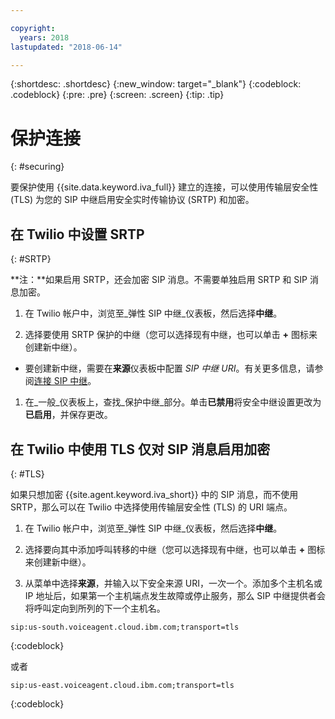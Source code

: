 ```yaml
---

copyright:
  years: 2018
lastupdated: "2018-06-14"

---
```


{:shortdesc: .shortdesc}
{:new_window: target="_blank"}
{:codeblock: .codeblock}
{:pre: .pre}
{:screen: .screen}
{:tip: .tip}


# 保护连接
{: #securing}

要保护使用 {{site.data.keyword.iva_full}} 建立的连接，可以使用传输层安全性 (TLS) 为您的 SIP 中继启用安全实时传输协议 (SRTP) 和加密。

## 在 Twilio 中设置 SRTP
{: #SRTP}

**注：**如果启用 SRTP，还会加密 SIP 消息。不需要单独启用 SRTP 和 SIP 消息加密。

1. 在 Twilio 帐户中，浏览至_弹性 SIP 中继_仪表板，然后选择**中继**。

1. 选择要使用 SRTP 保护的中继（您可以选择现有中继，也可以单击 **+** 图标来创建新中继）。

  * 要创建新中继，需要在**来源**仪表板中配置 _SIP 中继 URI_。有关更多信息，请参阅[连接 SIP 中继](connect-SIP.html)。

1. 在_一般_仪表板上，查找_保护中继_部分。单击**已禁用**将安全中继设置更改为**已启用**，并保存更改。

## 在 Twilio 中使用 TLS 仅对 SIP 消息启用加密
{: #TLS}

如果只想加密 {{site.agent.keyword.iva_short}} 中的 SIP 消息，而不使用 SRTP，那么可以在 Twilio 中选择使用传输层安全性 (TLS) 的 URI 端点。

1. 在 Twilio 帐户中，浏览至_弹性 SIP 中继_仪表板，然后选择**中继**。

1. 选择要向其中添加呼叫转移的中继（您可以选择现有中继，也可以单击 **+** 图标来创建新中继）。

1. 从菜单中选择**来源**，并输入以下安全来源 URI，一次一个。添加多个主机名或 IP 地址后，如果第一个主机端点发生故障或停止服务，那么 SIP 中继提供者会将呼叫定向到所列的下一个主机名。

```
sip:us-south.voiceagent.cloud.ibm.com;transport=tls
```
{:codeblock}

或者

```
sip:us-east.voiceagent.cloud.ibm.com;transport=tls
```
{:codeblock}
